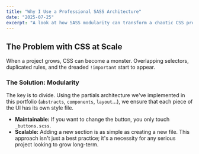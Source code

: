 ```yaml
---
title: "Why I Use a Professional SASS Architecture"
date: "2025-07-25"
excerpt: "A look at how SASS modularity can transform a chaotic CSS project into a clean and scalable codebase."
---
```

## The Problem with CSS at Scale
When a project grows, CSS can become a monster. Overlapping selectors, duplicated rules, and the dreaded `!important` start to appear.
### The Solution: Modularity
The key is to divide. Using the partials architecture we've implemented in this portfolio (`abstracts`, `components`, `layout`...), we ensure that each piece of the UI has its own style file.
* **Maintainable:** If you want to change the button, you only touch `_buttons.scss`.
* **Scalable:** Adding a new section is as simple as creating a new file.
This approach isn't just a best practice; it's a necessity for any serious project looking to grow long-term.